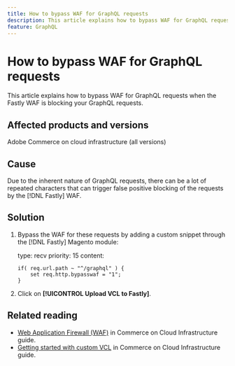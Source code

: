 ```yaml
---
title: How to bypass WAF for GraphQL requests
description: This article explains how to bypass WAF for GraphQL requests.
feature: GraphQL
---
```

# How to bypass WAF for GraphQL requests

This article explains how to bypass WAF for GraphQL requests when the Fastly WAF is blocking your GraphQL requests.

## Affected products and versions 

Adobe Commerce on cloud infrastructure (all versions)

## Cause

Due to the inherent nature of GraphQL requests, there can be a lot of repeated characters that can trigger false positive blocking of the requests by the [!DNL Fastly] WAF.

## Solution

1. Bypass the WAF for these requests by adding a custom snippet through the [!DNL Fastly] Magento module:

    type: recv
    priority: 15
    content:
    
    ```
    if( req.url.path ~ "^/graphql" ) {
        set req.http.bypasswaf = "1";
    }
    ```

1. Click on **[!UICONTROL Upload VCL to Fastly]**.

## Related reading

* [Web Application Firewall (WAF)](https://experienceleague.adobe.com/en/docs/commerce-cloud-service/user-guide/cdn/fastly-waf-service) in Commerce on Cloud Infrastructure guide.
* [Getting started with custom VCL](https://experienceleague.adobe.com/en/docs/commerce-cloud-service/user-guide/cdn/custom-vcl-snippets/fastly-vcl-custom-snippets) in Commerce on Cloud Infrastructure guide.

